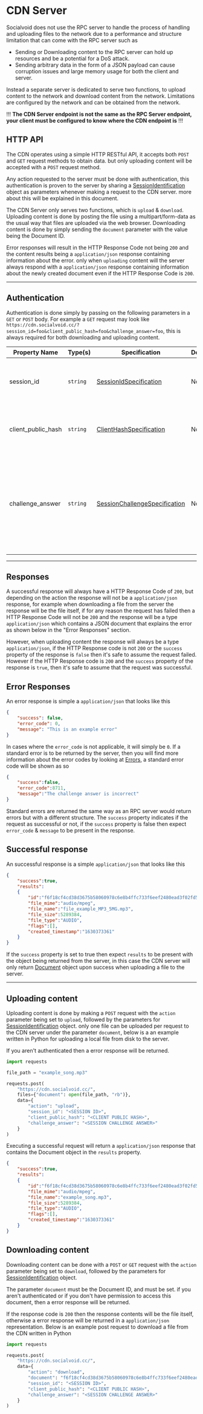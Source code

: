 # CDN Server

Socialvoid does not use the RPC server to handle the process of handling
and uploading files to the network due to a performance and structure 
limitation that can come with the RPC server such as

 - Sending or Downloading content to the RPC server can hold up 
   resources and be a potential for a DoS attack.
 - Sending arbitrary data in the form of a JSON payload can cause
   corruption issues and large memory usage for both the client and
   server.

Instead a separate server is dedicated to serve two functions, to upload
content to the network and download content from the network. Limitations
are configured by the network and can be obtained from the network.

!!! **The CDN Server endpoint is not the same as the RPC Server endpoint,
your client must be configured to know where the CDN endpoint is** !!!

## HTTP API

The CDN operates using a simple HTTP RESTful API, it accepts both `POST`
and `GET` request methods to obtain data. but only uploading  content will
be accepted with a `POST` request method.

Any action requested to the server must be done with authentication, this
authentication is proven to the server by sharing a
[SessionIdentification](../Objects/SessionIdentification.md) object
as parameters whenever making a request to the CDN server. more about
this will be explained in this document.

The CDN Server only serves two functions, which is `upload` & `download`.
Uploading content is done by posting the file using a multipart/form-data
as the usual way that files are uploaded via the web browser. Downloading
content is done by simply sending the `document` parameter with the value
being the Document ID.

Error responses will result in the HTTP Response Code not being `200` and
the content results being a `application/json` response containing
information about the error. only when `uploading` content will the server
always respond with a `application/json` response containing information
about the newly created document even if the HTTP Response Code is `200`.

--------------------------------------------------------------------------

## Authentication

Authentication is done simply by passing on the following parameters in
a `GET` or `POST` body. For example a `GET` request may look like
`https://cdn.socialvoid.cc/?session_id=foo&client_public_hash=foo&challenge_answer=foo`, this is always required for both downloading and
uploading content.

| Property Name      | Type(s)  | Specification                                                                       | Deprecated | Versions | Description                                                                                                             |
|--------------------|----------|-------------------------------------------------------------------------------------|------------|----------|-------------------------------------------------------------------------------------------------------------------------|
| session_id         | `string` | [SessionIdSpecification](../Specifications/SessionIdSpecification.md)               | No         | 1.0      | The ID of the session obtained when establishing a session                                                              |
| client_public_hash | `string` | [ClientHashSpecification](../Specifications/ClientHashSpecification.md)             | No         | 1.0      | The Public Hash of the client used when establishing the session                                                        |
| challenge_answer   | `string` | [SessionChallengeSpecification](../Specifications/SessionChallengeSpecification.md) | No         | 1.0      | The session challenge answer revolving around the client's private hash,  the same client used to establish the session |

--------------------------------------------------------------------------

## Responses

A successful response will always have a HTTP Response Code of `200`, but
depending on the action the response will not be a `application/json`
response, for example when downloading a file from the server the response
will be the file itself, if for any reason the request has failed then
a HTTP Response Code will not be `200` and the response will be a type
`application/json` which contains a JSON document that explains
the error as shown below in the "Error Responses" section.

However, when uploading content the response will always be a type
`application/json`, if the HTTP Response code is not `200` or the `success`
property of the response is `false` then it's safe to assume the request
failed. However if the HTTP Response code is `200` and the `success`
property of the response is `true`, then it's safe to assume that the
request was successful.

## Error Responses

An error response is simple a `application/json` that looks like this

```json
{
    "success": false,
    "error_code": 0,
    "message": "This is an example error"
}
```

In cases where the `error_code` is not applicable, it will simply be `0`. 
If a standard error is to be returned by the server, then you will
find more information about the error codes by looking at
[Errors](../Errors/README.md), a standard error code will be shown as so

```json
{
    "success":false,
    "error_code":8711,
    "message":"The challenge answer is incorrect"
}
```

Standard errors are returned the same way as an RPC server would return
errors but with a different structure. The `success` property indicates
if the request as successful or not, if the `success` property is false
then expect `error_code` & `message` to be present in the response.

## Successful response

An successful response is a simple `application/json` that looks like this

```json
{
    "success":true,
    "results":
    {
        "id":"f6f18cf4cd38d3675b58060978c6e8b4ffc733f6eef2480ead3f02fd5267d505-bb0a233a",
        "file_mime":"audio/mpeg",
        "file_name":"file_example_MP3_5MG.mp3",
        "file_size":5289384,
        "file_type":"AUDIO",
        "flags":[],
        "created_timestamp":"1630373361"
    }
}
```

If the `success` property is set to true then expect `results` to be
present with the object being returned from the server, in this case
the CDN server will only return [Document](../Objects/Document.md) object
upon success when uploading a file to the server.

--------------------------------------------------------------------------

## Uploading content

Uploading content is done by making a `POST` request with the `action`
parameter being set to `upload`, followed by the parameters for
[SessionIdentification](../Objects/SessionIdentification.md) object.
only one file can be uploaded per request to the CDN server under the
parameter `document`, below is a an example written in Python for
uploading a local file from disk to the server.

If you aren't authenticated then a error response will be returned.

```python
import requests

file_path = "example_song.mp3"

requests.post(
    "https://cdn.socialvoid.cc/",
    files={"document": open(file_path, "rb")},
    data={
        "action": "upload",
        "session_id": "<SESSION ID>",
        "client_public_hash": "<CLIENT PUBLIC HASH>",
        "challenge_answer": "<SESSION CHALLENGE ANSWER>"
    }
)
```

Executing a successful request will return a `application/json` response
that contains the Document object in the `results` property.

```json
{
    "success":true,
    "results":
    {
        "id":"f6f18cf4cd38d3675b58060978c6e8b4ffc733f6eef2480ead3f02fd5267d505-bb0a233a",
        "file_mime":"audio/mpeg",
        "file_name":"example_song.mp3",
        "file_size":5289384,
        "file_type":"AUDIO",
        "flags":[],
        "created_timestamp":"1630373361"
    }
}
```

## Downloading content

Downloading content can be done with a `POST` or `GET` request with the
`action` parameter being set to `download`, followed by the parameters for
[SessionIdentification](../Objects/SessionIdentification.md) object.

The parameter `document` must be the Document ID, and must be set. 
if you aren't authenticated or if you don't have permission to 
access this document, then a error response will be returned.

If the response code is `200` then the response contents will be the file
itself, otherwise a error response will be returned in a `application/json`
representation. Below is an example post request to download a file from
the CDN written in Python

```python
import requests

requests.post(
    "https://cdn.socialvoid.cc/",
    data={
        "action": "download",
        "document": "f6f18cf4cd38d3675b58060978c6e8b4ffc733f6eef2480ead3f02fd5267d505-bb0a233a",
        "session_id": "<SESSION ID>",
        "client_public_hash": "<CLIENT PUBLIC HASH>",
        "challenge_answer": "<SESSION CHALLENGE ANSWER>"
    }
)
```
